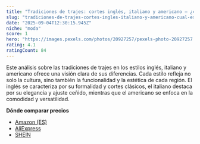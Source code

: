 ```yaml
---
title: "Tradiciones de trajes: cortes inglés, italiano y americano — ¿cuál es la verdadera diferencia en cómo se llevan?"
slug: "tradiciones-de-trajes-cortes-ingles-italiano-y-americano-cual-es-la-verdadera-di"
date: "2025-09-04T12:30:15.945Z"
niche: "moda"
score: 1
hero: "https://images.pexels.com/photos/20927257/pexels-photo-20927257.jpeg?auto=compress&cs=tinysrgb&fit=crop&h=627&w=1200&auto=compress&cs=tinysrgb&w=1024&h=576&fit=crop"
rating: 4.1
ratingCount: 84
---
```


Este análisis sobre las tradiciones de trajes en los estilos inglés, italiano y americano ofrece una visión clara de sus diferencias. Cada estilo refleja no solo la cultura, sino también la funcionalidad y la estética de cada región. El inglés se caracteriza por su formalidad y cortes clásicos, el italiano destaca por su elegancia y ajuste ceñido, mientras que el americano se enfoca en la comodidad y versatilidad.

**Dónde comparar precios**
- [Amazon (ES)](https://www.amazon.es/s?k=Tradiciones+de+trajes%3A+cortes+ingl%C3%A9s%2C+italiano+y+americano+%E2%80%94+%C2%BFcu%C3%A1l+es+la+verdadera+diferencia+en+c%C3%B3mo+se+llevan%3F&language=es_ES&tag=teknovashop25-21)
- [AliExpress](https://es.aliexpress.com/wholesale?SearchText=Tradiciones+de+trajes%3A+cortes+ingl%C3%A9s%2C+italiano+y+americano+%E2%80%94+%C2%BFcu%C3%A1l+es+la+verdadera+diferencia+en+c%C3%B3mo+se+llevan%3F)
- [SHEIN](https://es.shein.com/pdsearch?keyword=Tradiciones+de+trajes%3A+cortes+ingl%C3%A9s%2C+italiano+y+americano+%E2%80%94+%C2%BFcu%C3%A1l+es+la+verdadera+diferencia+en+c%C3%B3mo+se+llevan%3F)
